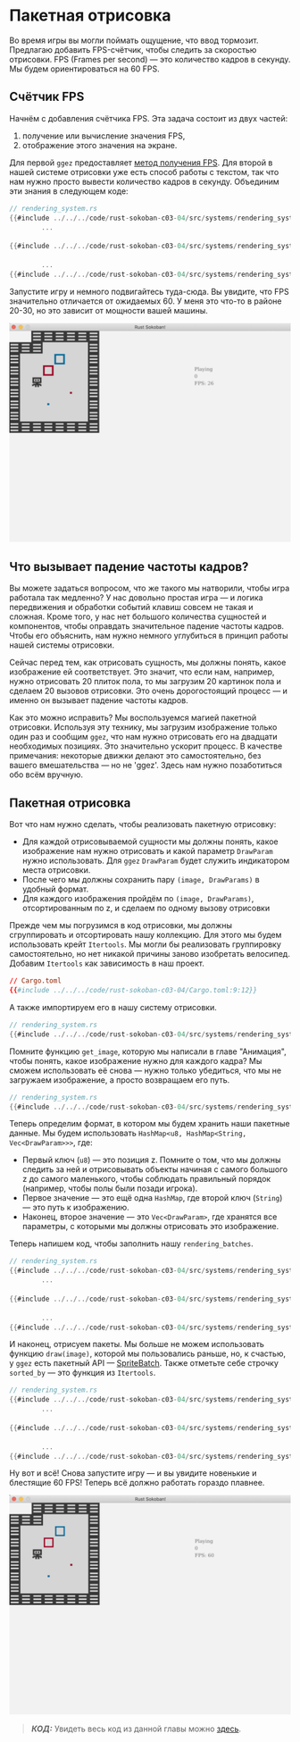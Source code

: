 # Пакетная отрисовка

Во время игры вы могли поймать ощущение, что ввод тормозит. Предлагаю добавить FPS-счётчик, чтобы следить за скоростью отрисовки. FPS (Frames per second) — это количество кадров в секунду. Мы будем ориентироваться на 60 FPS.

## Счётчик FPS

Начнём с добавления счётчика FPS. Эта задача состоит из двух частей:

1. получение или вычисление значения FPS,
2. отображение этого значения на экране.

Для первой `ggez` предоставляет [метод получения FPS](https://docs.rs/ggez/0.7.0/ggez/timer/?search=fps). Для второй в нашей системе отрисовки уже есть способ работы с текстом, так что нам нужно просто вывести количество кадров в секунду. Объединим эти знания в следующем коде:

```rust
// rendering_system.rs
{{#include ../../../code/rust-sokoban-c03-04/src/systems/rendering_system.rs:66}}
        ...

{{#include ../../../code/rust-sokoban-c03-04/src/systems/rendering_system.rs:114:118}}

        ...
{{#include ../../../code/rust-sokoban-c03-04/src/systems/rendering_system.rs:123}}
```

Запустите игру и немного подвигайтесь туда-сюда. Вы увидите, что FPS значительно отличается от ожидаемых 60. У меня это что-то в районе 20-30, но это зависит от мощности вашей машины.

![low fps](./images/low_fps.png)

## Что вызывает падение частоты кадров?

Вы можете задаться вопросом, что же такого мы натворили, чтобы игра работала так медленно? У нас довольно простая игра — и логика передвижения и обработки событий клавиш совсем не такая и сложная. Кроме того, у нас нет большого количества сущностей и компонентов, чтобы оправдать значительное падение частоты кадров. Чтобы его объяснить, нам нужно немного углубиться в принцип работы нашей системы отрисовки.

Сейчас перед тем, как отрисовать сущность, мы должны понять, какое изображение ей соответствует. Это значит, что если нам, например, нужно отрисовать 20 плиток пола, то мы загрузим 20 картинок пола и сделаем 20 вызовов отрисовки. Это очень дорогостоящий процесс — и именно он вызывает падение частоты кадров.

Как это можно исправить? Мы воспользуемся магией пакетной отрисовки. Используя эту технику, мы загрузим изображение только один раз и сообщим `ggez`, что нам нужно отрисовать его на двадцати необходимых позициях. Это значительно ускорит процесс. В качестве примечания: некоторые движки делают это самостоятельно, без вашего вмешательства — но не 'ggez'. Здесь нам нужно позаботиться обо всём вручную.

## Пакетная отрисовка

Вот что нам нужно сделать, чтобы реализовать пакетную отрисовку:

- Для каждой отрисовываемой сущности мы должны понять, какое изображение нам нужно отрисовать и какой параметр `DrawParam` нужно использовать. Для `ggez` `DrawParam` будет служить индикатором места отрисовки.
- После чего мы должны сохранить пару `(image, DrawParams)` в удобный формат.
- Для каждого изображения пройдём по `(image, DrawParams)`, отсортированным по z, и сделаем по одному вызову отрисовки

Прежде чем мы погрузимся в код отрисовки, мы должны сгруппировать и отсортировать нашу коллекцию. Для этого мы будем использовать крейт `Itertools`. Мы могли бы реализовать группировку самостоятельно, но нет никакой причины заново изобретать велосипед. Добавим `Itertools` как зависимость в наш проект.

```toml
// Cargo.toml
{{#include ../../../code/rust-sokoban-c03-04/Cargo.toml:9:12}}
```

А также импортируем его в нашу систему отрисовки.

```rust
// rendering_system.rs
{{#include ../../../code/rust-sokoban-c03-04/src/systems/rendering_system.rs:11}}
```

Помните функцию `get_image`, которую мы написали в главе "Анимация", чтобы понять, какое изображение нужно для каждого кадра? Мы сможем использовать её снова — нужно только убедиться, что мы не загружаем изображение, а просто возвращаем его путь.

```rust
// rendering_system.rs
{{#include ../../../code/rust-sokoban-c03-04/src/systems/rendering_system.rs:36:53}}
```

Теперь определим формат, в котором мы будем хранить наши пакетные данные. Мы будем использовать `HashMap<u8, HashMap<String, Vec<DrawParam>>>`, где:

- Первый ключ (`u8`) — это позиция z. Помните о том, что мы должны следить за ней и отрисовывать объекты начиная с самого большого z до самого маленького, чтобы соблюдать правильный порядок (например, чтобы полы были позади игрока).
- Первое значение — это ещё одна `HashMap`, где второй ключ (`String`) — это путь к изображению.
- Наконец, второе значение — это `Vec<DrawParam>`, где хранятся все параметры, с которыми мы должны отрисовать это изображение.

Теперь напишем код, чтобы заполнить нашу `rendering_batches`.

```rust
// rendering_system.rs
{{#include ../../../code/rust-sokoban-c03-04/src/systems/rendering_system.rs:66}}
        ...

{{#include ../../../code/rust-sokoban-c03-04/src/systems/rendering_system.rs:72:94}}

        ...
{{#include ../../../code/rust-sokoban-c03-04/src/systems/rendering_system.rs:123}}
```

И наконец, отрисуем пакеты. Мы больше не можем использовать функцию `draw(image)`, которой мы пользовались раньше, но, к счастью, у `ggez` есть пакетный API — [SpriteBatch](https://docs.rs/ggez/0.7.0/ggez/graphics/spritebatch/struct.SpriteBatch.html). Также отметьте себе строчку `sorted_by` — это функция из `Itertools`.

```rust
// rendering_system.rs
{{#include ../../../code/rust-sokoban-c03-04/src/systems/rendering_system.rs:66}}
        ...

{{#include ../../../code/rust-sokoban-c03-04/src/systems/rendering_system.rs:96:112}}

        ...
{{#include ../../../code/rust-sokoban-c03-04/src/systems/rendering_system.rs:123}}
```

Ну вот и всё! Снова запустите игру — и вы увидите новенькие и блестящие 60 FPS! Теперь всё должно работать гораздо плавнее.

![low fps](./images/high_fps.png)

> ***КОД:*** Увидеть весь код из данной главы можно [здесь](https://github.com/iolivia/rust-sokoban/tree/master/code/rust-sokoban-c03-04).

